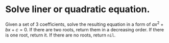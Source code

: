 # Solve liner or quadratic equation.

Given a set of 3 coefficients, solve the resulting equation in a form of $`ax^2 + bx + c = 0`$.
If there are two roots, return them in a decreasing order. If there is one root, return it. 
If there are no roots, return `nil`.
